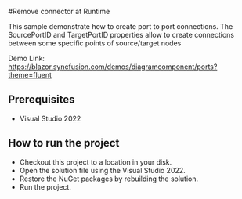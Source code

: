 #Remove connector at Runtime

This sample demonstrate how to create port to port connections. The SourcePortID and TargetPortID properties allow to create connections between some specific points of source/target nodes


Demo Link:
https://blazor.syncfusion.com/demos/diagramcomponent/ports?theme=fluent

## Prerequisites

* Visual Studio 2022

## How to run the project

* Checkout this project to a location in your disk.
* Open the solution file using the Visual Studio 2022.
* Restore the NuGet packages by rebuilding the solution.
* Run the project.
